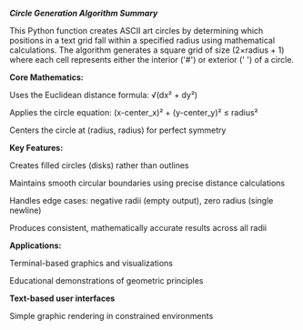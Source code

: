 ***Circle Generation Algorithm Summary***

This Python function creates ASCII art circles by determining which positions in a text grid fall within a specified radius using mathematical calculations. The algorithm generates a square grid of size (2×radius + 1) where each cell represents either the interior ('#') or exterior (' ') of a circle.

**Core Mathematics:**

Uses the Euclidean distance formula: √(dx² + dy²)

Applies the circle equation: (x-center_x)² + (y-center_y)² ≤ radius²

Centers the circle at (radius, radius) for perfect symmetry

**Key Features:**

Creates filled circles (disks) rather than outlines

Maintains smooth circular boundaries using precise distance calculations

Handles edge cases: negative radii (empty output), zero radius (single newline)

Produces consistent, mathematically accurate results across all radii

**Applications:**

Terminal-based graphics and visualizations

Educational demonstrations of geometric principles

**Text-based user interfaces**

Simple graphic rendering in constrained environments

